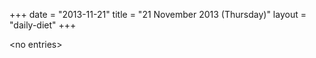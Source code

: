 +++
date = "2013-11-21"
title = "21 November 2013 (Thursday)"
layout = "daily-diet"
+++


\<no entries\>

